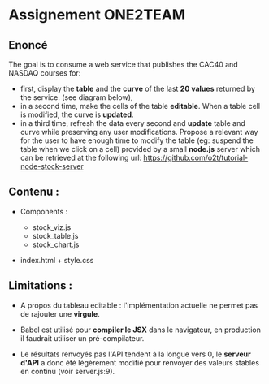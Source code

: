 # Assignement ONE2TEAM

## Enoncé

The goal is to consume a web service that publishes the CAC40 and NASDAQ courses for:
- first, display the __table__ and the __curve__ of the last __20 values__ returned by the service. (see diagram below),
- in a second time, make the cells of the table __editable__. When a table cell is modified, the curve is __updated__.
- in a third time, refresh the data every second and __update__ table and curve while preserving any user modifications.
Propose a relevant way for the user to have enough time to modify the table (eg: suspend the table when we click on a cell)
provided by a small __node.js__ server which can be retrieved at the following url: https://github.com/o2t/tutorial-node-stock-server


## Contenu :

- Components :
    * stock_viz.js
    * stock_table.js
    * stock_chart.js

- index.html + style.css


## Limitations :

- A propos du tableau editable : l'implémentation actuelle ne permet pas de rajouter une __virgule__.

- Babel est utilisé pour __compiler le JSX__ dans le navigateur, en production il faudrait utiliser un pré-compilateur.

- Le résultats renvoyés pas l'API tendent à la longue vers 0, le __serveur d'API__ a donc été légèrement modifié pour renvoyer des valeurs stables en continu (voir server.js:9).
